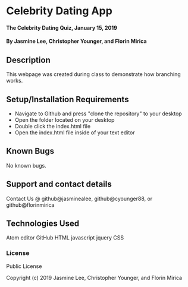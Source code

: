 # Celebrity Dating App

#### The Celebrity Dating Quiz, January 15, 2019

#### By Jasmine Lee, Christopher Younger, and Florin Mirica

## Description

This webpage was created during class to demonstrate how branching works.

## Setup/Installation Requirements

* Navigate to Github and press "clone the repository" to your desktop
* Open the folder located on your desktop
* Double click the index.html file
* Open the index.html file inside of your text editor


## Known Bugs

No known bugs.

## Support and contact details

Contact Us @ github@jasminealee, github@cyounger88, or github@florinmirica

## Technologies Used

Atom editor
GitHub
HTML
javascript
jquery
CSS

### License

Public License

Copyright (c) 2019 Jasmine Lee, Christopher Younger, and Florin Mirica
